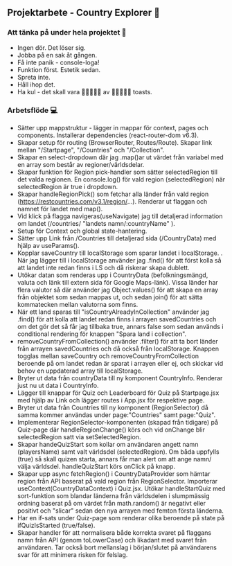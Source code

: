 ## Projektarbete - Country Explorer :rocket:

### Att tänka på under hela projektet :dart:
* Ingen dör. Det löser sig.
* Jobba på en sak åt gången.
* Få inte panik - console-loga!
* Funktion först. Estetik sedan.
* Spreta inte.
* Håll ihop det.
* Ha kul - det skall vara :bread::bread::bread::bread::bread: av :bread::bread::bread::bread::bread: toasts.



### Arbetsflöde :computer:
* Sätter upp mappstruktur - lägger in mappar för context, pages och components. Installerar dependencies (react-router-dom v6.3).
* Skapar setup för routing (BrowserRouter, Routes/Route). Skapar link mellan "/Startpage", "/Countries" och "/Collection".
* Skapar en select-dropdown där jag .map()ar ut värdet från variabel med en array som består av regioner/världsdelar.
* Skapar funktion för Region pick-handler som sätter selectedRegion till det valda regionen. En console.log() för vald region (selectedRegion) när selectedRegion är true i dropdown.
* Skapar handleRegionPick() som fetchar alla länder från vald region (https://restcountries.com/v3.1/region/...). Renderar ut flaggan och namnet för landet med map().
* Vid klick på flagga navigeras(useNavigate) jag till detaljerad information om landet (/countries/ "landets namn/:countryName" ).
* Setup för Context och global state-hantering.
* Sätter upp Link från /Countries till detaljerad sida (/CountryData) med hjälp av useParams().
* Kopplar saveCountry till localStorage som sparar landet i localStorage. . När jag lägger till i localStorage använder jag .find() för att först kolla så att landet inte redan finns i LS och då riskerar skapa dublett.
* Utökar datan som renderas upp i CountryData (befolkningsmängd, valuta och länk till extern sida för Google Maps-länk). Vissa länder har flera valutor så där använder jag Object.values() för att skapa en array från objektet som sedan mappas ut, och sedan join() för att sätta kommatecken mellan valutorna som finns.
* När ett land sparas till "isCountryAlreadyInCollection" använder jag .find() för att kolla att landet redan finns i arrayen savedCountries och om det gör det så får jag tillbaka true, annars false som sedan används i conditional rendering för knappen "Spara land i collection".
* removeCountryFromCollection() använder .filter() för att ta bort länder från arrayen savedCountries och då också från localStorage. Knappen togglas mellan saveCountry och removeCountryFromCollection beroende på om landet redan är sparat i arrayen eller ej, och skickar vid behov en uppdaterad array till localStorage.
* Bryter ut data från countryData till ny komponent CountryInfo. Renderar just nu ut data i CountryInfo.
* Lägger till knappar för Quiz och Leaderboard för Quiz på Startpage.jsx med hjälp av Link och lägger routes i App.jsx för respektive page.
* Bryter ut data från Countries till ny komponent (RegionSelector) då samma kommer användas under page:"Countries" samt page:"Quiz".
* Implementerar RegionSelector-komponenten (skapad från tidigare) på Quiz-page där handleRegionChange() körs och vid onChange blir selectedRegion satt via setSelectedRegion.
* Skapar handeQuizStart som kollar om användaren angett namn (playersName) samt valt världsdel (selectedRegion). Om båda uppfylls (true) så skall quizen starta, annars får man alert om att ange namn/ välja världsdel. handleQuizStart körs onClick på knapp.
* Skapar upp async fetchRegion() i CountryDataProvider som hämtar region från API baserat på vald region från RegionSelector. Importerar useContext(CountryDataContext) i Quiz.jsx. Utökar handleStartQuiz med sort-funktion som blandar länderna från världsdelen i slumpmässig ordning baserat på om värdet från math.random() är negativt eller positivt och "slicar" sedan den nya arrayen med femton första länderna.
* Har en if-sats under Quiz-page som renderar olika beroende på state på ifQuizIsStarted (true/false).
* Skapar handler för att normalisera både korrekta svaret på flaggans namn från API (genom toLowerCase) och likadant med svaret från användaren. Tar också bort mellanslag i början/slutet på användarens svar för att minimera risken för felslag.